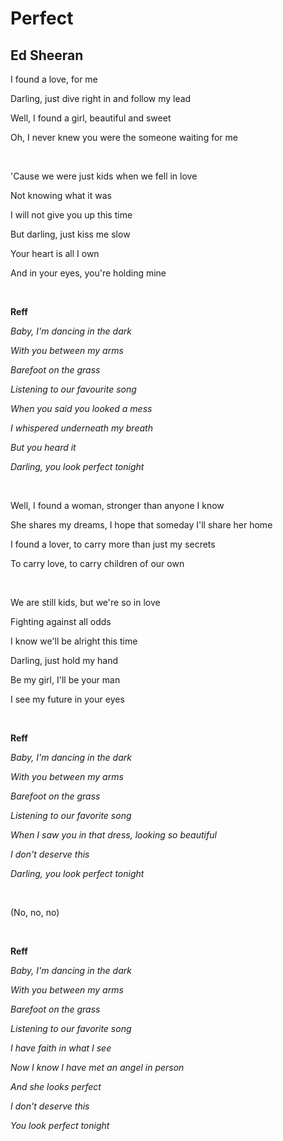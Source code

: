 # Perfect

## Ed Sheeran

<p>I found a love, for me</p>
<p>Darling, just dive right in and follow my lead</p>
<p>Well, I found a girl, beautiful and sweet</p>
<p>Oh, I never knew you were the someone waiting for me</p>

<br />

<p>'Cause we were just kids when we fell in love</p>
<p>Not knowing what it was</p>
<p>I will not give you up this time</p>
<p>But darling, just kiss me slow</p>
<p>Your heart is all I own</p>
<p>And in your eyes, you're holding mine</p>

<br />

<b>Reff</b>
<i>

  <p>Baby, I'm dancing in the dark</p>
  <p>With you between my arms</p>
  <p>Barefoot on the grass</p>
  <p>Listening to our favourite song</p>
  <p>When you said you looked a mess</p>
  <p>I whispered underneath my breath</p>
  <p>But you heard it</p>
  <p>Darling, you look perfect tonight</p>
</i>

<br />

<p>Well, I found a woman, stronger than anyone I know</p>
<p>She shares my dreams, I hope that someday I'll share her home</p>
<p>I found a lover, to carry more than just my secrets</p>
<p>To carry love, to carry children of our own</p>

<br />

<p>We are still kids, but we're so in love</p>
<p>Fighting against all odds</p>
<p>I know we'll be alright this time</p>
<p>Darling, just hold my hand</p>
<p>Be my girl, I'll be your man</p>
<p>I see my future in your eyes</p>

<br />

<b>Reff</b>

<i>
  <p>Baby, I'm dancing in the dark</p>
  <p>With you between my arms</p>
  <p>Barefoot on the grass</p>
  <p>Listening to our favorite song</p>
  <p>When I saw you in that dress, looking so beautiful</p>
  <p>I don't deserve this</p>
  <p>Darling, you look perfect tonight</p>
</i>

<br />

<p>(No, no, no)</p>

<br />

<b>Reff</b>

<i>
  <p>Baby, I'm dancing in the dark</p>
  <p>With you between my arms</p>
  <p>Barefoot on the grass</p>
  <p>Listening to our favorite song</p>
  <p>I have faith in what I see</p>
  <p>Now I know I have met an angel in person</p>
  <p>And she looks perfect</p>
  <p></p>
  <p>I don't deserve this</p>
  <p>You look perfect tonight</p>
</i>
